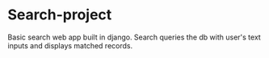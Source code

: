 # Search-project
Basic search web app built in django. Search queries the db with user's text inputs and displays matched records.  
